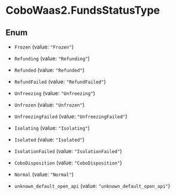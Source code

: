 # CoboWaas2.FundsStatusType

## Enum


* `Frozen` (value: `"Frozen"`)

* `Refunding` (value: `"Refunding"`)

* `Refunded` (value: `"Refunded"`)

* `RefundFailed` (value: `"RefundFailed"`)

* `Unfreezing` (value: `"Unfreezing"`)

* `Unfrozen` (value: `"Unfrozen"`)

* `UnfreezingFailed` (value: `"UnfreezingFailed"`)

* `Isolating` (value: `"Isolating"`)

* `Isolated` (value: `"Isolated"`)

* `IsolationFailed` (value: `"IsolationFailed"`)

* `CoboDisposition` (value: `"CoboDisposition"`)

* `Normal` (value: `"Normal"`)

* `unknown_default_open_api` (value: `"unknown_default_open_api"`)


